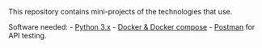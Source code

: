 This repository contains mini-projects of the technologies that use.

Software needed:
    - [Python 3.x](https://www.anaconda.com/distribution/#download-section)
    - [Docker & Docker compose](https://www.docker.com/products/docker-desktop)
    - [Postman](https://www.getpostman.com/downloads/) for API testing.